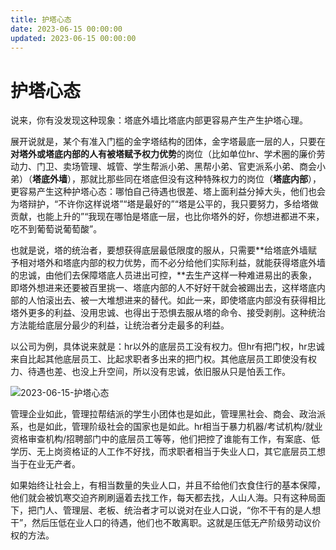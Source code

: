 ```yaml
---
title: 护塔心态
date: 2023-06-15 00:00:00
updated: 2023-06-15 00:00:00
---
```


# 护塔心态

说来，你有没发现这种现象：塔底外墙比塔底内部更容易产生产生护塔心理。

展开说就是，某个有准入门槛的金字塔结构的团体，金字塔最底一层的人，只要在**对塔外或塔底内部的人有被塔赋予权力优势**的岗位（比如单位hr、学术圈的廉价劳动力、门卫、卖场管理、城管、学生帮派小弟、黑帮小弟、官吏派系小弟、商会小弟）（**塔底外墙**），那就比那些同在塔底但没有这种特殊权力的岗位（**塔底内部**），更容易产生这种护塔心态：哪怕自己待遇也很差、塔上面利益分掉大头，他们也会为塔辩护，“不许你这样说塔”“塔是最好的”“塔是公平的，我只要努力，多给塔做贡献，也能上升的”“我现在哪怕是塔底一层，也比你塔外的好，你想进都进不来，吃不到葡萄说葡萄酸”。

也就是说，塔的统治者，要想获得底层最低限度的服从，只需要**给塔底外墙赋予相对塔外和塔底内部的权力优势，而不必分给他们实际利益，就能获得塔底外墙的忠诚，由他们去保障塔底人员进出可控，**去生产这样一种难进易出的表象，即塔外想进来还要被百里挑一、塔底内部的人不好好干就会被踢出去，这样塔底内部的人怕滚出去、被一大堆想进来的替代。如此一来，即使塔底内部没有获得相比塔外更多的利益、没用忠诚、也得出于恐惧去服从塔的命令、接受剥削。这种统治方法能给底层分最少的利益，让统治者分走最多的利益。

以公司为例，具体说来就是：hr以外的底层员工没有权力。但hr有把门权，hr忠诚来自比起其他底层员工、比起求职者多出来的把门权。其他底层员工即使没有权力、待遇也差、也没上升空间，所以没有忠诚，依旧服从只是怕丢工作。

![2023-06-15-护塔心态](assets/2023-06-15-护塔心态.jpeg)

管理企业如此，管理拉帮结派的学生小团体也是如此，管理黑社会、商会、政治派系，也是如此，管理阶级社会的国家也是如此。hr相当于暴力机器/考试机构/就业资格审查机构/招聘部门中的底层员工等等，他们把控了谁能有工作，有案底、低学历、无上岗资格证的人工作不好找，而求职者相当于失业人口，其它底层员工想当于在业无产者。

如果始终让社会上，有相当数量的失业人口，并且不给他们衣食住行的基本保障，他们就会被饥寒交迫齐刷刷逼着去找工作，每天都去找，人山人海。只有这种局面下，把门人、管理层、老板、统治者才可以说对在业人口说，“你不干有的是人想干”，然后压低在业人口的待遇，他们也不敢离职。这就是压低无产阶级劳动议价权的方法。
